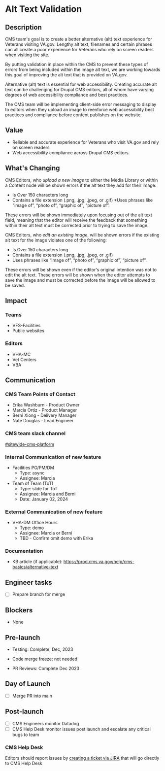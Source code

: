 # Alt Text Validation
## Description
CMS team's goal is to create a better alternative (alt) text experience for Veterans visiting VA.gov. Lengthy alt text, filenames and certain phrases can all create a poor experience for Veterans who rely on screen readers when visiting the site. 

By putting validation in place within the CMS to prevent these types of errors from being included within the image alt text, we are working towards this goal of improving the alt text that is provided on VA.gov.

Alternative (alt) text is essential for web accessibility.  Creating accurate alt text can be challenging for Drupal CMS editors, all of whom have varying degrees of web accessibility compliance and best practices.  

The CMS team will be implementing client-side error messaging to display to editors when they upload an image to reenforce web accessibility best practices and compliance before content publishes on the website. 
## Value
* Reliable and accurate experience for Veterans who visit VA.gov and rely on screen readers
* Web accessibility compliance across Drupal CMS editors.
## What's Changing
CMS Editors, who _upload a new image_ to either the Media Library or within a Content node will be shown errors if the alt text they add for their image:
* Is Over 150 characters long
* Contains a file extension (.png, .jpg, .jpeg, or .gif)
*Uses phrases like “image of”, “photo of”, “graphic of”, “picture of”.

These errors will be shown immediately upon focusing out of the alt text field, meaning that the editor will receive the feedback that something within their alt text must be corrected prior to trying to save the image.

CMS Editors, who _edit an existing image_, will be shown errors if the existing alt text for the image violates one of the following:
* Is Over 150 characters long
* Contains a file extension (.png, .jpg, .jpeg, or .gif)
* Uses phrases like “image of”, “photo of”, “graphic of”, “picture of”.

These errors will be shown even if the editor's original intention was not to edit the alt text. These errors will be shown when the editor attempts to save the image and must be corrected before the image will be allowed to be saved.
## Impact
### Teams
* VFS-Facilities
* Public websites
### Editors
* VHA-MC
* Vet Centers
* VBA

## Communication
### CMS Team Points of Contact
* Erika Washburn - Product Owner
* Marcia Ortiz - Product Manager
* Berni Xiong - Delivery Manager
* Nate Douglas - Lead Engineer
### CMS team slack channel
[#sitewide-cms-platform](https://dsva.slack.com/archives/CT4GZBM8F)
### Internal Communication of new feature
* Facilities PO/PM/DM 
  * Type: async
  * Assignee: Marcia
* Team of Team (ToT)
   * Type: slide for ToT
  * Assignee: Marcia and Berni
  * Date: January 02, 2024
### External Communication of new feature
* VHA-DM Office Hours
   * Type: demo
  * Assignee: Marcia or Berni
  * TBD - Confirm omit demo with Erika
### Documentation
* KB article (if applicable): https://prod.cms.va.gov/help/cms-basics/alternative-text

## Engineer tasks
- [ ] Prepare branch for merge
## Blockers
* None
## Pre-launch
* Testing: Complete, Dec, 2023

* Code merge freeze: not needed

* PR Reviews: Complete Dec 2023

## Day of Launch
- [ ] Merge PR into main
  
## Post-launch
- [ ] CMS Engineers monitor Datadog
- [ ] CMS Help Desk monitor issues post launch and escalate any critical bugs to team
### CMS Help Desk
Editors should report issues by [creating a ticket via JIRA](https://va-gov.atlassian.net/servicedesk/customer/portal/3) that will go directly to CMS Help Desk



